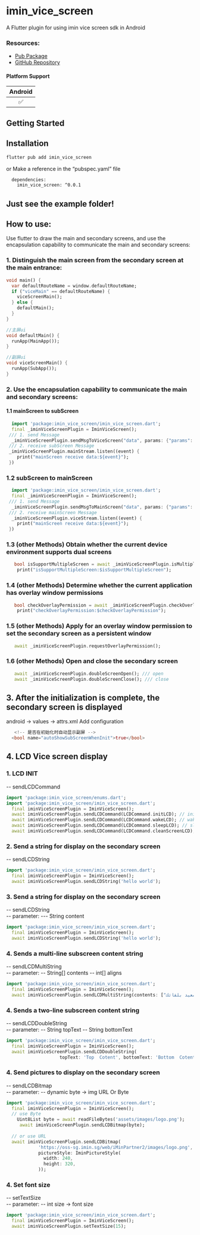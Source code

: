 # imin_vice_screen
A Flutter plugin for using imin vice screen sdk in Android

### Resources:

- [Pub Package](https://pub.dev/packages/imin_vice_screen)
- [GitHub Repository](https://github.com/iminsoftware/imin_vice_screen)

#### Platform Support

| Android |
| :-----: | 
|   ✅   |

## Getting Started

## Installation  

```bash
flutter pub add imin_vice_screen
```
or
Make a reference in the “pubspec.yaml” file
```bash
  dependencies:
    imin_vice_screen: ^0.0.1
```

## Just see the example folder!


## How to use:
Use flutter to draw the main and secondary screens, and use the encapsulation capability to communicate the main and secondary screens:

### 1. Distinguish the main screen from the secondary screen at the main entrance:

```dart
void main() {
  var defaultRouteName = window.defaultRouteName;
  if ("viceMain" == defaultRouteName) {
    viceScreenMain(); 
  } else {
    defaultMain();
  }
}

//主屏ui
void defaultMain() {
  runApp(MainApp());
}

//副屏ui
void viceScreenMain() {
  runApp(SubApp());
}
```

### 2. Use the encapsulation capability to communicate the main and secondary screens:

#### 1.1 mainScreen to subScreen
```dart
  import 'package:imin_vice_screen/imin_vice_screen.dart';
  final _iminViceScreenPlugin = IminViceScreen();
 /// 1. send Message
  _iminViceScreenPlugin.sendMsgToViceScreen("data", params: {"params": "123"});
 /// 2. receive subScreen Message
 _iminViceScreenPlugin.mainStream.listen((event) {
    print("mainScreen receive data:${event}");
 })

```
### 1.2 subScreen to mainScreen

```dart
  import 'package:imin_vice_screen/imin_vice_screen.dart';
  final _iminViceScreenPlugin = IminViceScreen();
 /// 1. send Message
  _iminViceScreenPlugin.sendMsgToMainScreen("data", params: {"params": "456"});
 /// 2. receive mainScreen Message
  _iminViceScreenPlugin.viceStream.listen((event) {
    print("mainScreen receive data:${event}");
 })

```

### 1.3 (other Methods)  Obtain whether the current device environment supports dual screens
```dart
   bool isSupportMultipleScreen = await _iminViceScreenPlugin.isMultipleScreen();
    print("isSupportMultipleScreen:$isSupportMultipleScreen");
```

### 1.4 (other Methods)  Determine whether the current application has overlay window permissions
```dart
   bool checkOverlayPermission = await _iminViceScreenPlugin.checkOverlayPermission();
    print("checkOverlayPermission:$checkOverlayPermission");
```

### 1.5 (other Methods)  Apply for an overlay window permission to set the secondary screen as a persistent window
```dart
   await _iminViceScreenPlugin.requestOverlayPermission();
```
### 1.6 (other Methods)  Open and close the secondary screen

```dart
   await _iminViceScreenPlugin.doubleScreenOpen(); /// open
   await _iminViceScreenPlugin.doubleScreenClose(); /// close
```

## 3. After the initialization is complete, the secondary screen is displayed
 android -> values -> attrs.xml  Add configuration

```dart
   <!-- 是否在初始化时自动显示副屏 -->
  <bool name="autoShowSubScreenWhenInit">true</bool> 
```

## 4. LCD Vice screen display
  
### 1. LCD INIT

  -- sendLCDCommand  

```dart
import 'package:imin_vice_screen/enums.dart';
import 'package:imin_vice_screen/imin_vice_screen.dart';
  final iminViceScreenPlugin = IminViceScreen();
  await iminViceScreenPlugin.sendLCDCommand(LCDCommand.initLCD); // init  LCD
  await iminViceScreenPlugin.sendLCDCommand(LCDCommand.wakeLCD); // wake  LCD
  await iminViceScreenPlugin.sendLCDCommand(LCDCommand.sleepLCD); // sleep  LCD
  await iminViceScreenPlugin.sendLCDCommand(LCDCommand.cleanScreenLCD); // clean Screen
```
### 2.  Send a string for display on the secondary screen

  -- sendLCDString  

```dart
import 'package:imin_vice_screen/imin_vice_screen.dart';
  final iminViceScreenPlugin = IminViceScreen();
  await iminViceScreenPlugin.sendLCDString('hello world');
```

### 3.  Send a string for display on the secondary screen

  -- sendLCDString  
     -- parameter:
        --- String content

```dart
import 'package:imin_vice_screen/imin_vice_screen.dart';
  final iminViceScreenPlugin = IminViceScreen();
  await iminViceScreenPlugin.sendLCDString('hello world');
```
  
### 4.  Sends a multi-line subscreen content string

  -- sendLCDMultiString  
     -- parameter:
        -- String[] contents
        -- int[]  aligns

```dart
import 'package:imin_vice_screen/imin_vice_screen.dart';
  final iminViceScreenPlugin = IminViceScreen();
  await iminViceScreenPlugin.sendLCDMultiString(contents: ["سعيد بلقائك", "Des", "Hi"], aligns: [0, 1, 2]);
```

### 4.  Sends a two-line subscreen content string

  -- sendLCDDoubleString  
     -- parameter:
        -- String topText
        -- String  bottomText

```dart
import 'package:imin_vice_screen/imin_vice_screen.dart';
  final iminViceScreenPlugin = IminViceScreen();
  await iminViceScreenPlugin.sendLCDDoubleString(
                    topText: 'Top  Cotent', bottomText: 'Bottom  Cotent');
```


### 4.  Send pictures to display on the secondary screen

  -- sendLCDBitmap  
     -- parameter:
        -- dynamic byte  -> img URL Or  Byte

```dart
import 'package:imin_vice_screen/imin_vice_screen.dart';
  final iminViceScreenPlugin = IminViceScreen();
  // use Byte
    Uint8List byte = await readFileBytes('assets/images/logo.png');
     await iminViceScreenPlugin.sendLCDBitmap(byte);
  
  // or use URL
  await iminViceScreenPlugin.sendLCDBitmap(
            'https://oss-sg.imin.sg/web/iMinPartner2/images/logo.png',
            pictureStyle: IminPictureStyle(
              width: 240,
              height: 320,
            ));
```
  
### 4. Set font size

  -- setTextSize  
      -- parameter:
        -- int size  -> font size

```dart
import 'package:imin_vice_screen/imin_vice_screen.dart';
  final iminViceScreenPlugin = IminViceScreen();
  await iminViceScreenPlugin.setTextSize(15);
```